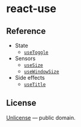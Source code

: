 # react-use

## Reference

- State
   - [`useToggle`](./docs/useToggle.md)
- Sensors
   - [`useSize`](./docs/useSize.md)
   - [`useWindowSize`](./docs/useWindowSize.md)
- Side effects
   - [`useTitle`](./docs/useTitle.md)

## License

[Unlicense](./LICENSE) &mdash; public domain.
